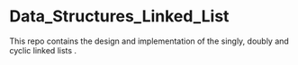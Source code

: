 # Data_Structures_Linked_List
This repo contains the design and implementation of the singly, doubly and cyclic linked lists .
